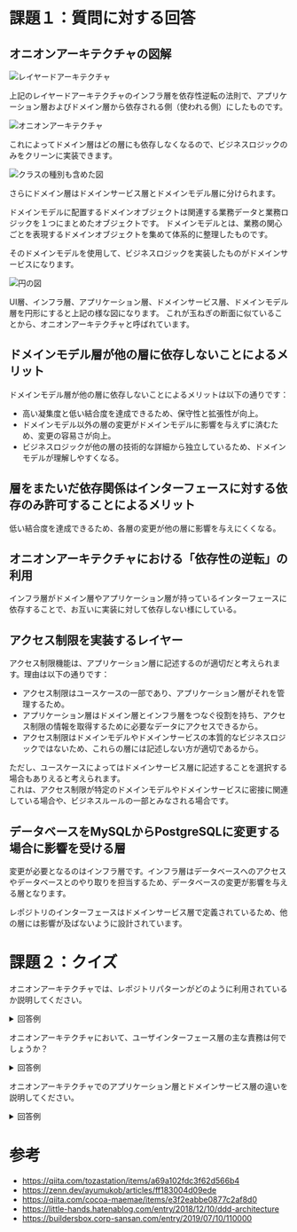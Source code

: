 # 課題１：質問に対する回答
## オニオンアーキテクチャの図解

![レイヤードアーキテクチャ](https://qiita-image-store.s3.amazonaws.com/0/192927/a1d81d9b-918e-acdb-987f-56598711e5f5.png)

上記のレイヤードアーキテクチャのインフラ層を依存性逆転の法則で、アプリケーション層およびドメイン層から依存される側（使われる側）にしたものです。

![オニオンアーキテクチャ](https://cdn-ak.f.st-hatena.com/images/fotolife/l/little_hands/20190726/20190726070231.png)

これによってドメイン層はどの層にも依存しなくなるので、ビジネスロジックのみをクリーンに実装できます。

![クラスの種別も含めた図](https://qiita-user-contents.imgix.net/https%3A%2F%2Fqiita-image-store.s3.ap-northeast-1.amazonaws.com%2F0%2F55214%2F78c97b37-a4b7-f432-6e1f-9b616a5d3a8f.png?ixlib=rb-4.0.0&auto=format&gif-q=60&q=75&s=6fa95466d510c127a573f30983cc3b3d)

さらにドメイン層はドメインサービス層とドメインモデル層に分けられます。

ドメインモデルに配置するドメインオブジェクトは関連する業務データと業務ロジックを１つにまとめたオブジェクトです。
ドメインモデルとは、業務の関心ごとを表現するドメインオブジェクトを集めて体系的に整理したものです。

そのドメインモデルを使用して、ビジネスロジックを実装したものがドメインサービスになります。

![円の図](https://cdn-ak.f.st-hatena.com/images/fotolife/a/ad-sho-loko/20190708/20190708032125.png)

UI層、インフラ層、アプリケーション層、ドメインサービス層、ドメインモデル層を円形にすると上記の様な図になります。
これが玉ねぎの断面に似ていることから、オニオンアーキテクチャと呼ばれています。

## ドメインモデル層が他の層に依存しないことによるメリット

ドメインモデル層が他の層に依存しないことによるメリットは以下の通りです：

* 高い凝集度と低い結合度を達成できるため、保守性と拡張性が向上。
* ドメインモデル以外の層の変更がドメインモデルに影響を与えずに済むため、変更の容易さが向上。
* ビジネスロジックが他の層の技術的な詳細から独立しているため、ドメインモデルが理解しやすくなる。

## 層をまたいだ依存関係はインターフェースに対する依存のみ許可することによるメリット

低い結合度を達成できるため、各層の変更が他の層に影響を与えにくくなる。

## オニオンアーキテクチャにおける「依存性の逆転」の利用

インフラ層がドメイン層やアプリケーション層が持っているインターフェースに依存することで、お互いに実装に対して依存しない様にしている。

## アクセス制限を実装するレイヤー

アクセス制限機能は、アプリケーション層に記述するのが適切だと考えられます。理由は以下の通りです：

* アクセス制限はユースケースの一部であり、アプリケーション層がそれを管理するため。
* アプリケーション層はドメイン層とインフラ層をつなぐ役割を持ち、アクセス制限の情報を取得するために必要なデータにアクセスできるから。
* アクセス制限はドメインモデルやドメインサービスの本質的なビジネスロジックではないため、これらの層には記述しない方が適切であるから。

ただし、ユースケースによってはドメインサービス層に記述することを選択する場合もありえると考えられます。  
これは、アクセス制限が特定のドメインモデルやドメインサービスに密接に関連している場合や、ビジネスルールの一部とみなされる場合です。

## データベースをMySQLからPostgreSQLに変更する場合に影響を受ける層

変更が必要となるのはインフラ層です。インフラ層はデータベースへのアクセスやデータベースとのやり取りを担当するため、データベースの変更が影響を与える層となります。

レポジトリのインターフェースはドメインサービス層で定義されているため、他の層には影響が及ばないように設計されています。

# 課題２：クイズ

オニオンアーキテクチャでは、レポジトリパターンがどのように利用されているか説明してください。

<details>
<summary>回答例</summary>
オニオンアーキテクチャでは、レポジトリパターンがデータアクセスの抽象化と具体的な実装の分離に利用されています。ドメインサービス層では、レポジトリインターフェースが定義され、ドメインモデルとのやりとり(find,saveなど)に使用されます。一方、インフラ層では、具体的なデータアクセス技術（データベースやAPIなど）を用いて、レポジトリインターフェースの実装が行われます。このように、レポジトリパターンを使用することで、ドメインサービス層とインフラ層を疎結合に保ち、技術的な詳細がドメインロジックに影響を与えないようにします。
</details>

オニオンアーキテクチャにおいて、ユーザインターフェース層の主な責務は何でしょうか？

<details>
<summary>回答例</summary>
* ユーザーとのインタラクションを管理し、ユーザーからの入力を受け取ることアプリケーション層に伝達すること
* アプリケーション層から受け取ったデータを適切な形式で表示すること
</details>

オニオンアーキテクチャでのアプリケーション層とドメインサービス層の違いを説明してください。

<details>
<summary>回答例</summary>
オニオンアーキテクチャにおいて、アプリケーション層はユースケースやワークフローを管理する責務があり、ユーザインターフェース層からのリクエストを処理し、適切なドメインサービスやドメインモデルを呼び出してタスクを実行します。一方、ドメインサービス層は、ドメインモデルに属さないが、ビジネスロジックに関連する処理を行う役割があります。ドメインサービス層はドメインモデル層と連携し、ドメインモデルが持つべきでないビジネスロジックを担当することで、ドメインモデルの凝集度を高める役割を果たします。このように、アプリケーション層はユースケースの管理に焦点を当て、ドメインサービス層はビジネスロジックの実装に焦点を当てています。
</details>


# 参考

* https://qiita.com/tozastation/items/a69a102fdc3f62d566b4
* https://zenn.dev/ayumukob/articles/ff183004d09ede
* https://qiita.com/cocoa-maemae/items/e3f2eabbe0877c2af8d0
* https://little-hands.hatenablog.com/entry/2018/12/10/ddd-architecture
* https://buildersbox.corp-sansan.com/entry/2019/07/10/110000